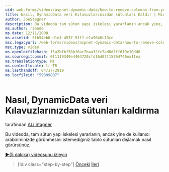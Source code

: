 ```yaml
---
uid: web-forms/videos/aspnet-dynamic-data/how-to-remove-columns-from-your-dynamicdata-data-grids
title: Nasıl, DynamicData veri Kılavuzlarınızdan sütunları Kaldır | Microsoft Docs
author: JoeStagner
description: Bu videoda tam sütun yapı iskelesi yararlanın ancak yine, kullanıcı interfac görünmesini istemiyorsanız tablo sütunları hariç öğreneceksiniz...
ms.author: riande
ms.date: 12/11/2008
ms.assetid: 5fb54eb6-d1e1-4537-91ff-e1a9040c13ce
msc.legacyurl: /web-forms/videos/aspnet-dynamic-data/how-to-remove-columns-from-your-dynamicdata-data-grids
msc.type: video
ms.openlocfilehash: f5a2bfbf58bf0ac7baa32fc7ad8d7ff619e10dd0
ms.sourcegitcommit: 0f1119340e4464720cfd16d0ff15764746ea1fea
ms.translationtype: MT
ms.contentlocale: tr-TR
ms.lasthandoff: 04/17/2019
ms.locfileid: "59399807"
---
```

# <a name="how-to-remove-columns-from-your-dynamicdata-data-grids"></a>Nasıl, DynamicData veri Kılavuzlarınızdan sütunları kaldırma

tarafından [ALi Stagner](https://github.com/JoeStagner)

Bu videoda, tam sütun yapı iskelesi yararlanın, ancak yine de kullanıcı arabiriminizde görünmesini istemediğiniz tablo sütunları dışlamak nasıl görürsünüz.

[&#9654;(5 dakika) videosunu izleyin](https://channel9.msdn.com/Blogs/ASP-NET-Site-Videos/how-to-remove-columns-from-your-dynamicdata-data-grids)

> [!div class="step-by-step"]
> [Önceki](how-to-implement-custom-field-validation-with-imperative-logic-in-vb-or-c.md)
> [İleri](how-to-create-table-specific-custom-forms-in-an-aspnet-dynamic-data-application.md)
